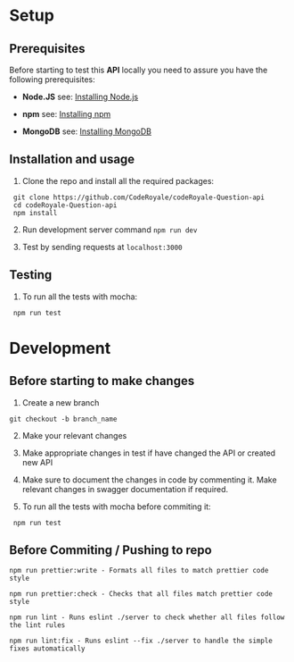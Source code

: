 # Setup

## Prerequisites

Before starting to test this **API** locally you need to assure you have the following
prerequisites:

- **Node.JS** see: [Installing Node.js](https://nodejs.org/)

- **npm** see: [Installing npm](https://www.npmjs.com/get-npm)

- **MongoDB** see: [Installing MongoDB](https://docs.mongodb.com/manual/installation/)

## Installation and usage

1. Clone the repo and install all the required packages:

```
 git clone https://github.com/CodeRoyale/codeRoyale-Question-api
 cd codeRoyale-Question-api
 npm install

```

2. Run development server command `npm run dev`

3. Test by sending requests at `localhost:3000`

## Testing

1. To run all the tests with mocha:

```
 npm run test

```

# Development

## Before starting to make changes

1. Create a new branch

```
git checkout -b branch_name

```

2. Make your relevant changes

3. Make appropriate changes in test if have changed the API or created new API

4. Make sure to document the changes in code by commenting it. Make relevant changes in swagger documentation if required.

5. To run all the tests with mocha before commiting it:

```
 npm run test

```

## Before Commiting / Pushing to repo

```
npm run prettier:write - Formats all files to match prettier code style

npm run prettier:check - Checks that all files match prettier code style

npm run lint - Runs eslint ./server to check whether all files follow the lint rules

npm run lint:fix - Runs eslint --fix ./server to handle the simple fixes automatically

```
